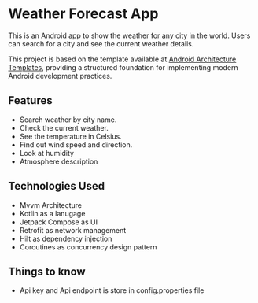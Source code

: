 # Weather Forecast App

This is an Android app to show the weather for any city in the world. Users can search for a city and see the current weather details.

This project is based on the template available at [Android Architecture Templates](https://github.com/android/architecture-templates),
providing a structured foundation for implementing modern Android development practices.

## Features

* Search weather by city name.
* Check the current weather.
* See the temperature in Celsius.
* Find out wind speed and direction.
* Look at humidity
* Atmosphere description


## Technologies Used

* Mvvm Architecture
* Kotlin as a lanugage
* Jetpack Compose as UI
* Retrofit as network management
* Hilt as dependency injection
* Coroutines as concurrency design pattern

## Things to know
* Api key and Api endpoint is store in config.properties file
